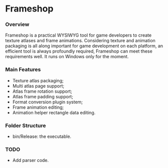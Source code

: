# Frameshop

### Overview
Frameshop is a practical WYSIWYG tool for game developers to create texture atlases and frame animations. Considering texture and animation packaging is all along important for game development on each platform, an efficient tool is always profoundly required, Frameshop can meet these requirements well. It runs on Windows only for the moment.

### Main Features
* Texture atlas packaging;
* Multi atlas page support;
* Atlas frame rotation support;
* Atlas frame padding support;
* Format conversion plugin system;
* Frame animation editing;
* Animation helper rectangle data editing.

### Folder Structure
* bin/Release: the executable.
  
### TODO
* Add parser code.
